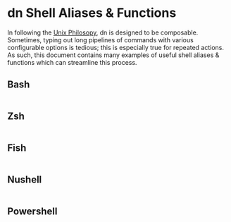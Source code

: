 <!--
SPDX-FileCopyrightText: 2024 Matthew Mark Ibbetson
SPDX-FileContributor: Matthew Mark Ibbetson

SPDX-License-Identifier: GPL-3.0-or-later
-->

# dn Shell Aliases & Functions

In following the [Unix Philosopy](), dn is designed to be composable. Sometimes, typing out long pipelines of commands with various configurable options is tedious; this is especially true for repeated actions. As such, this document contains many examples of useful shell aliases & functions which can streamline this process.

## Bash

```bash

```

## Zsh

```zsh

```

## Fish

```fish

```

## Nushell

```nushell

```

## Powershell

```powershell

```
